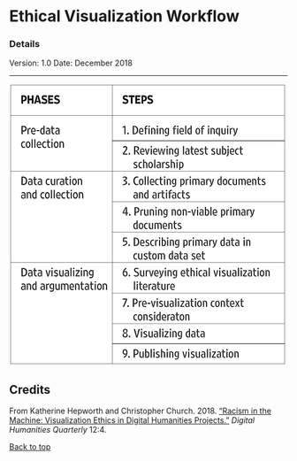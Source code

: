 # Ethical Visualization Workflow

### Details
Version: 1.0
Date: December 2018

-----------------------------

![Ethical Visualization Workflow poster](/images/ethical_visualization_workflow_1_0.png)

## Credits

From Katherine Hepworth and Christopher Church. 2018. [“Racism in the Machine: Visualization Ethics in Digital Humanities Projects.”](http://www.digitalhumanities.org/dhq/vol/12/4/000408/000408.html) *Digital Humanities Quarterly* 12:4.     

[Back to top](#ethical-visualization-workflow)
